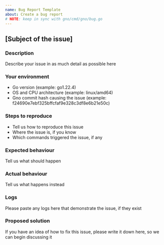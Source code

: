 ```yaml
---
name: Bug Report Template
about: Create a bug report
# NOTE: keep in sync with gno/cmd/gno/bug.go
---
```


## [Subject of the issue]

### Description

Describe your issue in as much detail as possible here

### Your environment

* Go version (example: go1.22.4)
* OS and CPU architecture (example: linux/amd64)
* Gno commit hash causing the issue (example: f24690e7ebf325bffcfaf9e328c3df8e6b21e50c)

### Steps to reproduce

* Tell us how to reproduce this issue <br />
* Where the issue is, if you know <br />
* Which commands triggered the issue, if any

### Expected behaviour

Tell us what should happen

### Actual behaviour

Tell us what happens instead

### Logs

Please paste any logs here that demonstrate the issue, if they exist

### Proposed solution

If you have an idea of how to fix this issue, please write it down here, so we can begin discussing it
